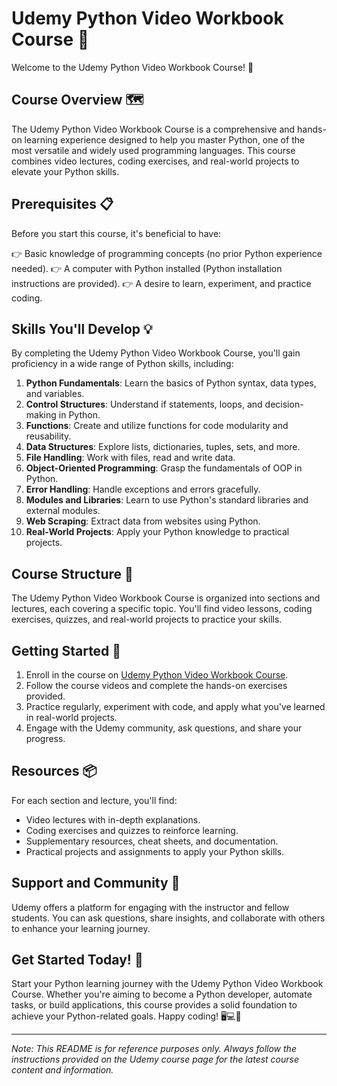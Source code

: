 # Udemy Python Video Workbook Course 🚀

Welcome to the Udemy Python Video Workbook Course! 🎉

## Course Overview 🗺️

The Udemy Python Video Workbook Course is a comprehensive and hands-on learning experience designed to help you master Python, one of the most versatile and widely used programming languages. This course combines video lectures, coding exercises, and real-world projects to elevate your Python skills.

## Prerequisites 📋

Before you start this course, it's beneficial to have:

👉 Basic knowledge of programming concepts (no prior Python experience needed).
👉 A computer with Python installed (Python installation instructions are provided).
👉 A desire to learn, experiment, and practice coding.

## Skills You'll Develop 💡

By completing the Udemy Python Video Workbook Course, you'll gain proficiency in a wide range of Python skills, including:

1. **Python Fundamentals**: Learn the basics of Python syntax, data types, and variables.
2. **Control Structures**: Understand if statements, loops, and decision-making in Python.
3. **Functions**: Create and utilize functions for code modularity and reusability.
4. **Data Structures**: Explore lists, dictionaries, tuples, sets, and more.
5. **File Handling**: Work with files, read and write data.
6. **Object-Oriented Programming**: Grasp the fundamentals of OOP in Python.
7. **Error Handling**: Handle exceptions and errors gracefully.
8. **Modules and Libraries**: Learn to use Python's standard libraries and external modules.
9. **Web Scraping**: Extract data from websites using Python.
10. **Real-World Projects**: Apply your Python knowledge to practical projects.

## Course Structure 📅

The Udemy Python Video Workbook Course is organized into sections and lectures, each covering a specific topic. You'll find video lessons, coding exercises, quizzes, and real-world projects to practice your skills.

## Getting Started 🚀

1. Enroll in the course on [Udemy Python Video Workbook Course](https://www.udemy.com/course/python-video-workbook/).
2. Follow the course videos and complete the hands-on exercises provided.
3. Practice regularly, experiment with code, and apply what you've learned in real-world projects.
4. Engage with the Udemy community, ask questions, and share your progress.

## Resources 📦

For each section and lecture, you'll find:

- Video lectures with in-depth explanations.
- Coding exercises and quizzes to reinforce learning.
- Supplementary resources, cheat sheets, and documentation.
- Practical projects and assignments to apply your Python skills.

## Support and Community 👥

Udemy offers a platform for engaging with the instructor and fellow students. You can ask questions, share insights, and collaborate with others to enhance your learning journey.

## Get Started Today! 🚀

Start your Python learning journey with the Udemy Python Video Workbook Course. Whether you're aiming to become a Python developer, automate tasks, or build applications, this course provides a solid foundation to achieve your Python-related goals. Happy coding! 🖥️💻🚀

---

*Note: This README is for reference purposes only. Always follow the instructions provided on the Udemy course page for the latest course content and information.*
